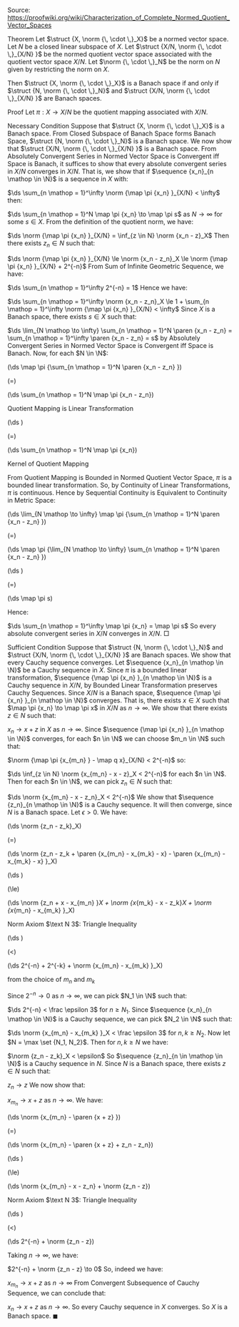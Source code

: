 # 

Source: https://proofwiki.org/wiki/Characterization_of_Complete_Normed_Quotient_Vector_Spaces



Theorem
Let $\struct {X, \norm {\, \cdot \,}_X}$ be a normed vector space.
Let $N$ be a closed linear subspace of $X$. 
Let $\struct {X/N, \norm {\, \cdot \,}_{X/N} }$ be the normed quotient vector space associated with the quotient vector space $X/N$.
Let $\norm {\, \cdot \,}_N$ be the norm on $N$ given by restricting the norm on $X$. 

Then $\struct {X, \norm {\, \cdot \,}_X}$ is a Banach space if and only if $\struct {N, \norm {\, \cdot \,}_N}$ and $\struct {X/N, \norm {\, \cdot \,}_{X/N} }$ are Banach spaces.


Proof
Let $\pi : X \to X/N$ be the quotient mapping associated with $X/N$.

Necessary Condition
Suppose that $\struct {X, \norm {\, \cdot \,}_X}$ is a Banach space.
From Closed Subspace of Banach Space forms Banach Space, $\struct {N, \norm {\, \cdot \,}_N}$ is a Banach space.
We now show that $\struct {X/N, \norm {\, \cdot \,}_{X/N} }$ is a Banach space. 
From Absolutely Convergent Series in Normed Vector Space is Convergent iff Space is Banach, it suffices to show that every absolute convergent series in $X/N$ converges in $X/N$.
That is, we show that if $\sequence {x_n}_{n \mathop \in \N}$ is a sequence in $X$ with: 

$\ds \sum_{n \mathop = 1}^\infty \norm {\map \pi {x_n} }_{X/N} < \infty$
then: 

$\ds \sum_{n \mathop = 1}^N \map \pi {x_n} \to \map \pi s$ as $N \to \infty$ for some $s \in X$.
From the definition of the quotient norm, we have: 

$\ds \norm {\map \pi {x_n} }_{X/N} = \inf_{z \in N} \norm {x_n - z}_X$
Then there exists $z_n \in N$ such that: 

$\ds \norm {\map \pi {x_n} }_{X/N} \le \norm {x_n - z_n}_X \le \norm {\map \pi {x_n} }_{X/N} + 2^{-n}$
From Sum of Infinite Geometric Sequence, we have: 

$\ds \sum_{n \mathop = 1}^\infty 2^{-n} = 1$
Hence we have: 

$\ds \sum_{n \mathop = 1}^\infty \norm {x_n - z_n}_X \le 1 + \sum_{n \mathop = 1}^\infty \norm {\map \pi {x_n} }_{X/N} < \infty$
Since $X$ is a Banach space, there exists $s \in X$ such that: 

$\ds \lim_{N \mathop \to \infty} \sum_{n \mathop = 1}^N \paren {x_n - z_n} = \sum_{n \mathop = 1}^\infty \paren {x_n - z_n} = s$
by Absolutely Convergent Series in Normed Vector Space is Convergent iff Space is Banach.
Now, for each $N \in \N$: 














\(\ds \map \pi {\sum_{n \mathop = 1}^N \paren {x_n - z_n} }\)

\(=\)







\(\ds \sum_{n \mathop = 1}^N \map \pi {x_n - z_n}\)





Quotient Mapping is Linear Transformation














\(\ds \)

\(=\)







\(\ds \sum_{n \mathop = 1}^N \map \pi {x_n}\)





Kernel of Quotient Mapping



From Quotient Mapping is Bounded in Normed Quotient Vector Space, $\pi$ is a bounded linear transformation.
So, by Continuity of Linear Transformations, $\pi$ is continuous.
Hence by Sequential Continuity is Equivalent to Continuity in Metric Space:














\(\ds \lim_{N \mathop \to \infty} \map \pi {\sum_{n \mathop = 1}^N \paren {x_n - z_n} }\)

\(=\)







\(\ds \map \pi {\lim_{N \mathop \to \infty} \sum_{n \mathop = 1}^N \paren {x_n - z_n} }\)




















\(\ds \)

\(=\)







\(\ds \map \pi s\)









Hence: 

$\ds \sum_{n \mathop = 1}^\infty \map \pi {x_n} = \map \pi s$
So every absolute convergent series in $X/N$ converges in $X/N$.
$\Box$

Sufficient Condition
Suppose that $\struct {N, \norm {\, \cdot \,}_N}$ and $\struct {X/N, \norm {\, \cdot \,}_{X/N} }$ are Banach spaces.
We show that every Cauchy sequence converges.
Let $\sequence {x_n}_{n \mathop \in \N}$ be a Cauchy sequence in $X$.
Since $\pi$ is a bounded linear transformation, $\sequence {\map \pi {x_n} }_{n \mathop \in \N}$ is a Cauchy sequence in $X/N$, by Bounded Linear Transformation preserves Cauchy Sequences.
Since $X/N$ is a Banach space, $\sequence {\map \pi {x_n} }_{n \mathop \in \N}$ converges. 
That is, there exists $x \in X$ such that $\map \pi {x_n} \to \map \pi x$ in $X/N$ as $n \to \infty$.
We show that there exists $z \in N$ such that: 

$x_n \to x + z$ in $X$ as $n \to \infty$.
Since $\sequence {\map \pi {x_n} }_{n \mathop \in \N}$ converges, for each $n \in \N$ we can choose $m_n \in \N$ such that: 

$\norm {\map \pi {x_{m_n} } - \map q x}_{X/N} < 2^{-n}$
so:

$\ds \inf_{z \in N} \norm {x_{m_n} - x - z}_X < 2^{-n}$
for each $n \in \N$. 
Then for each $n \in \N$, we can pick $z_n \in N$ such that: 

$\ds \norm {x_{m_n} - x - z_n}_X < 2^{-n}$
We show that $\sequence {z_n}_{n \mathop \in \N}$ is a Cauchy sequence.
It will then converge, since $N$ is a Banach space.
Let $\epsilon > 0$. 
We have: 














\(\ds \norm {z_n - z_k}_X\)

\(=\)







\(\ds \norm {z_n - z_k + \paren {x_{m_n} - x_{m_k} - x} - \paren {x_{m_n} - x_{m_k} - x} }_X\)




















\(\ds \)

\(\le\)







\(\ds \norm {z_n + x - x_{m_n} }_X + \norm {x_{m_k} - x - z_k}_X + \norm {x_{m_n} - x_{m_k} }_X\)





Norm Axiom $\text N 3$: Triangle Inequality














\(\ds \)

\(<\)







\(\ds 2^{-n} + 2^{-k} + \norm {x_{m_n} - x_{m_k} }_X\)





from the choice of $m_n$ and $m_k$



Since $2^{-n} \to 0$ as $n \to \infty$, we can pick $N_1 \in \N$ such that: 

$\ds 2^{-n} < \frac \epsilon 3$
for $n \ge N_1$. 
Since $\sequence {x_n}_{n \mathop \in \N}$ is a Cauchy sequence, we can pick $N_2 \in \N$ such that:

$\ds \norm {x_{m_n} - x_{m_k} }_X < \frac \epsilon 3$
for $n, k \ge N_2$.
Now let $N = \max \set {N_1, N_2}$. 
Then for $n, k \ge N$ we have: 

$\norm {z_n - z_k}_X < \epsilon$
So $\sequence {z_n}_{n \in \mathop \in \N}$ is a Cauchy sequence in $N$. 
Since $N$ is a Banach space, there exists $z \in N$ such that: 

$z_n \to z$
We now show that: 

$x_{m_n} \to x + z$
as $n \to \infty$. 
We have: 














\(\ds \norm {x_{m_n} - \paren {x + z} }\)

\(=\)







\(\ds \norm {x_{m_n} - \paren {x + z} + z_n - z_n}\)




















\(\ds \)

\(\le\)







\(\ds \norm {x_{m_n} - x - z_n} + \norm {z_n - z}\)





Norm Axiom $\text N 3$: Triangle Inequality














\(\ds \)

\(<\)







\(\ds 2^{-n} + \norm {z_n - z}\)









Taking $n \to \infty$, we have: 

$2^{-n} + \norm {z_n - z} \to 0$
So, indeed we have: 

$x_{m_n} \to x + z$ as $n \to \infty$
From Convergent Subsequence of Cauchy Sequence, we can conclude that: 

$x_n \to x + z$ as $n \to \infty$.
So every Cauchy sequence in $X$ converges.
So $X$ is a Banach space.
$\blacksquare$





